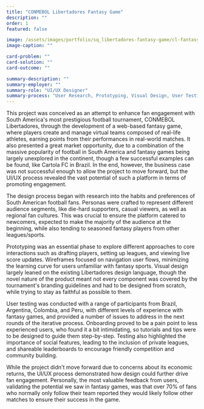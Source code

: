 ```yaml
---
title: "CONMEBOL Libertadores Fantasy Game"
description: ""
order: 1
featured: false

image: /assets/images/portfolio/sq_libertadores-fantasy-game/cl-fantasy_hero.webp
image-caption: ""

card-problem: ""
card-solution: ""
card-outcome: ""

summary-description: ""
summary-employer: ""
summary-role: "UI/UX Designer"
summary-process: "User Research, Prototyping, Visual Design, User Testing"
---
```


This project was conceived as an attempt to enhance fan engagement with South America's most prestigious football tournament, CONMEBOL Libertadores, through the development of a web-based fantasy game, where players create and manage virtual teams composed of real-life athletes, earning points from their performances in real-world matches. It also presented a great market opportunity, due to a combination of the massive popularity of football in South America and fantasy games being largely unexplored in the continent, though a few successful examples can be found, like Cartola FC in Brazil. In the end, however, the business case was not successful enough to allow the project to move forward, but the UI/UX process revealed the vast potential of such a platform in terms of promoting engagement.

The design process began with research into the habits and preferences of South American football fans. Personas were crafted to represent different audience segments, like die-hard supporters, casual viewers, as well as regional fan cultures. This was crucial to ensure the platform catered to newcomers, expected to make the majority of the audience at the beginning, while also tending to seasoned fantasy players from other leagues/sports.

Prototyping was an essential phase to explore different approaches to core interactions such as drafting players, setting up leagues, and viewing live score updates. Wireframes focused on navigation user flows, minimizing the learning curve for users unfamiliar with fantasy sports. Visual design largely leaned on the existing Libertadores design language, though the novel nature of the product meant not every component was covered by the tournament's branding guidelines and had to be designed from scratch, while trying to stay as faithful as possible to them.

User testing was conducted with a range of participants from Brazil, Argentina, Colombia, and Peru, with different levels of experience with fantasy games, and provided a number of issues to address in the next rounds of the iterative process. Onboarding proved to be a pain point to less experienced users, who found it a bit intimidating, so tutorials and tips were to be designed to guide them step-by-step. Testing also highlighted the importance of social features, leading to the inclusion of private leagues, and shareable leaderboards to encourage friendly competition and community building.

While the project didn't move forward due to concerns about its economic returns, the UI/UX process demonstrated how design could further drive fan engagement. Personally, the most valuable feedback from users, validating the potential we saw in fantasy games, was that over 70% of fans who normally only follow their team reported they would likely follow other matches to ensure their success in the game.